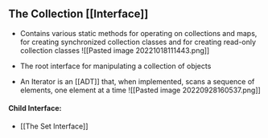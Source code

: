 ## The Collection [[Interface]]
- Contains various static methods for operating on collections and maps, for creating synchronized collection classes and for creating read-only collection classes
![[Pasted image 20221018111443.png]]


- The root interface for manipulating a collection of objects
- An Iterator is an [[ADT]] that, when implemented, scans a sequence of elements, one element at a time
![[Pasted image 20220928160537.png]]

#### Child Interface:
- [[The Set Interface]]


